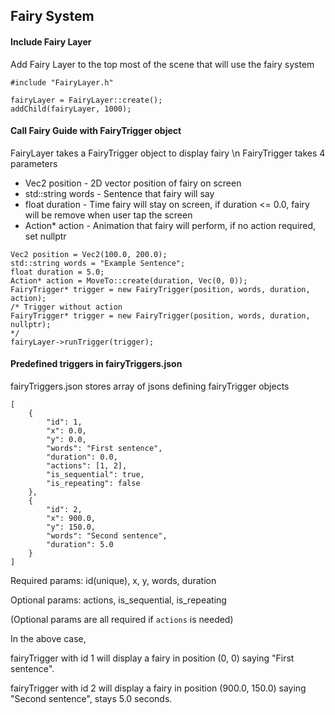 ## Fairy System

#### Include Fairy Layer

Add Fairy Layer to the top most of the scene that will use the fairy system

```
#include "FairyLayer.h"

fairyLayer = FairyLayer::create();
addChild(fairyLayer, 1000);
```

#### Call Fairy Guide with FairyTrigger object

FairyLayer takes a FairyTrigger object to display fairy \n
FairyTrigger takes 4 parameters

* Vec2 position - 2D vector position of fairy on screen
* std::string words - Sentence that fairy will say
* float duration - Time fairy will stay on screen, if duration <= 0.0, fairy will be remove when user tap the screen
* Action* action - Animation that fairy will perform, if no action required, set nullptr

```
Vec2 position = Vec2(100.0, 200.0);
std::string words = "Example Sentence";
float duration = 5.0;
Action* action = MoveTo::create(duration, Vec(0, 0));
FairyTrigger* trigger = new FairyTrigger(position, words, duration, action);
/* Trigger without action
FairyTrigger* trigger = new FairyTrigger(position, words, duration, nullptr);
*/
fairyLayer->runTrigger(trigger);
```

#### Predefined triggers in fairyTriggers.json

fairyTriggers.json stores array of jsons defining fairyTrigger objects
```
[
    {
        "id": 1,
        "x": 0.0,
        "y": 0.0,
        "words": "First sentence",
        "duration": 0.0,
        "actions": [1, 2],
        "is_sequential": true,
        "is_repeating": false
    },
    {
        "id": 2,
        "x": 900.0,
        "y": 150.0,
        "words": "Second sentence",
        "duration": 5.0
    }
]
```

Required params: id(unique), x, y, words, duration

Optional params: actions, is_sequential, is_repeating

(Optional params are all required if `actions` is needed)

In the above case,

fairyTrigger with id 1 will display a fairy in position (0, 0) saying "First sentence".

fairyTrigger with id 2 will display a fairy in position (900.0, 150.0) saying "Second sentence", stays 5.0 seconds.
